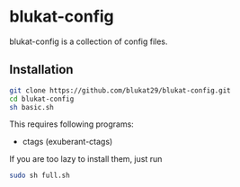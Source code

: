 blukat-config
=============

blukat-config is a collection of config files.

Installation
------------

```sh
git clone https://github.com/blukat29/blukat-config.git
cd blukat-config
sh basic.sh
```

This requires following programs:
- ctags (exuberant-ctags)

If you are too lazy to install them, just run
```sh
sudo sh full.sh
```

